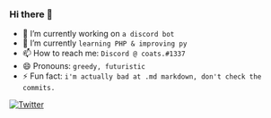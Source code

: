 ### Hi there 👋

- 🔭 I’m currently working on `a discord bot`
- 🌱 I’m currently `learning PHP & improving py`
- 📫 How to reach me: `Discord @ coats.#1337`
- 😄 Pronouns: `greedy, futuristic`
- ⚡ Fun fact: `i'm actually bad at .md markdown, don't check the commits.`


[![Twitter](https://img.shields.io/twitter/follow/Sigh1337?style=social)](https://twitter.com/Sigh1337)
